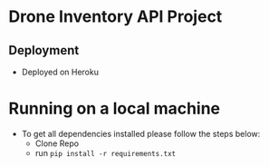 # Drone Inventory API Project

## Deployment
 - Deployed on Heroku


# Running on a local machine
 - To get all dependencies installed please follow the steps below:
    - Clone Repo
    - run `pip install -r requirements.txt`